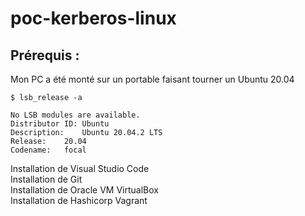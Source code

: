 # poc-kerberos-linux

## Prérequis :

Mon PC a été monté sur un portable faisant tourner un Ubuntu 20.04

```
$ lsb_release -a
```

```
No LSB modules are available.
Distributor ID:	Ubuntu
Description:	Ubuntu 20.04.2 LTS
Release:	20.04
Codename:	focal
```

Installation de Visual Studio Code</br>
Installation de Git</br>
Installation de Oracle VM VirtualBox</br>
Installation de Hashicorp Vagrant

